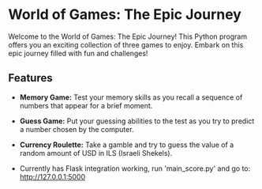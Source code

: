 # World of Games: The Epic Journey

Welcome to the World of Games: The Epic Journey! This Python program offers you an exciting collection of three games to enjoy. Embark on this epic journey filled with fun and challenges!

## Features

- **Memory Game:** Test your memory skills as you recall a sequence of numbers that appear for a brief moment.
  
- **Guess Game:** Put your guessing abilities to the test as you try to predict a number chosen by the computer.
  
- **Currency Roulette:** Take a gamble and try to guess the value of a random amount of USD in ILS (Israeli Shekels).

- Currently has Flask integration working, run 'main_score.py' and go to: http://127.0.0.1:5000